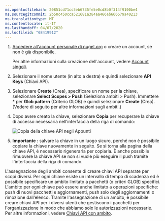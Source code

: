 ```yaml
---
ms.openlocfilehash: 20851cd71cc5eb6735fe5e0cd8b0f314f9100be4
ms.sourcegitcommit: 2b50c450cca521681a384aa466ab666679a40213
ms.translationtype: MT
ms.contentlocale: it-IT
ms.lasthandoff: 04/07/2020
ms.locfileid: "68419912"
---
```

1. [Accedere all'account personale di nuget.org](https://www.nuget.org/users/account/LogOn?returnUrl=%2F) o creare un account, se non è già disponibile.

   Per altre informazioni sulla creazione dell'account, vedere [Account singoli](../../nuget-org/individual-accounts.md).

1. Selezionare il nome utente (in alto a destra) e quindi selezionare **API Keys** (Chiavi API).

1. Selezionare **Create** (Crea), specificare un nome per la chiave, selezionare **Select Scopes > Push** (Seleziona ambiti > Push). Immettere * per **Glob pattern** (Criterio GLOB) e quindi selezionare **Create** (Crea). (Vedere di seguito per altre informazioni sugli ambiti.)

1. Dopo avere creato la chiave, selezionare **Copia** per recuperare la chiave di accesso necessaria nell'interfaccia della riga di comando:

    ![Copia della chiave API negli Appunti](../media/QS_Create-02-APIKey.png)

1. **Importante** : salvare la chiave in un luogo sicuro, perché non è possibile copiare la chiave nuovamente in seguito. Se si torna alla pagina della chiave API, è necessario rigenerarla per copiarla. È anche possibile rimuovere la chiave API se non si vuole più eseguire il push tramite l'interfaccia della riga di comando.

L'assegnazione degli ambiti consente di creare chiavi API separate per scopi diversi. Per ogni chiave esiste un intervallo di tempo di scadenza ed è possibile specificare un ambito limitato a pacchetti (o criteri GLOB) specifici. L'ambito per ogni chiave può essere anche limitato a operazioni specifiche: push di nuovi pacchetti e aggiornamenti, push solo degli aggiornamenti o rimozione dall'elenco. Tramite l'assegnazione di un ambito, è possibile creare chiavi API per i diversi utenti che gestiscono i pacchetti per l'organizzazione in modo che abbiamo solo le autorizzazioni necessarie. Per altre informazioni, vedere [Chiavi API con ambito](../../nuget-org/scoped-api-keys.md).